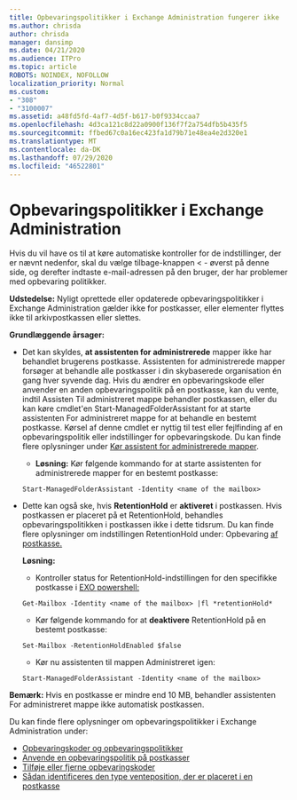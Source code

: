 ```yaml
---
title: Opbevaringspolitikker i Exchange Administration fungerer ikke
ms.author: chrisda
author: chrisda
manager: dansimp
ms.date: 04/21/2020
ms.audience: ITPro
ms.topic: article
ROBOTS: NOINDEX, NOFOLLOW
localization_priority: Normal
ms.custom:
- "308"
- "3100007"
ms.assetid: a48fd5fd-4af7-4d5f-b617-b0f9334ccaa7
ms.openlocfilehash: 4d3ca121c8d22a0900f136f7f2a754dfb5b435f5
ms.sourcegitcommit: ffbed67c0a16ec423fa1d79b71e48ea4e2d320e1
ms.translationtype: MT
ms.contentlocale: da-DK
ms.lasthandoff: 07/29/2020
ms.locfileid: "46522801"
---
```

# <a name="retention-policies-in-exchange-admin-center"></a>Opbevaringspolitikker i Exchange Administration

Hvis du vil have os til at køre automatiske kontroller for de indstillinger, der er nævnt nedenfor, skal du vælge tilbage-knappen < - øverst på denne side, og derefter indtaste e-mail-adressen på den bruger, der har problemer med opbevaring politikker.

 **Udstedelse:** Nyligt oprettede eller opdaterede opbevaringspolitikker i Exchange Administration gælder ikke for postkasser, eller elementer flyttes ikke til arkivpostkassen eller slettes. 
  
 **Grundlæggende årsager:**
  
- Det kan skyldes, **at assistenten for administrerede** mapper ikke har behandlet brugerens postkasse. Assistenten for administrerede mapper forsøger at behandle alle postkasser i din skybaserede organisation én gang hver syvende dag. Hvis du ændrer en opbevaringskode eller anvender en anden opbevaringspolitik på en postkasse, kan du vente, indtil Assisten Til administreret mappe behandler postkassen, eller du kan køre cmdlet'en Start-ManagedFolderAssistant for at starte assistenten For administreret mappe for at behandle en bestemt postkasse. Kørsel af denne cmdlet er nyttig til test eller fejlfinding af en opbevaringspolitik eller indstillinger for opbevaringskode. Du kan finde flere oplysninger under [Kør assistent for administrerede mapper](https://msdn.microsoft.com/library/gg271153%28v=exchsrvcs.149%29.aspx#managedfolderassist).
    
  - **Løsning:** Kør følgende kommando for at starte assistenten for administrerede mapper for en bestemt postkasse:
    
  ```
  Start-ManagedFolderAssistant -Identity <name of the mailbox>
  ```

- Dette kan også ske, hvis **RetentionHold** er **aktiveret** i postkassen. Hvis postkassen er placeret på et RetentionHold, behandles opbevaringspolitikken i postkassen ikke i dette tidsrum. Du kan finde flere oplysninger om indstillingen RetentionHold under: Opbevaring [af postkasse.](https://docs.microsoft.com/exchange/security-and-compliance/messaging-records-management/mailbox-retention-hold)
    
    **Løsning:**
    
  - Kontroller status for RetentionHold-indstillingen for den specifikke postkasse i [EXO powershell:](https://docs.microsoft.com/powershell/exchange/exchange-online/connect-to-exchange-online-powershell/connect-to-exchange-online-powershell?view=exchange-ps)
    
  ```
  Get-Mailbox -Identity <name of the mailbox> |fl *retentionHold*
  ```

  - Kør følgende kommando for at **deaktivere** RetentionHold på en bestemt postkasse:
    
  ```
  Set-Mailbox -RetentionHoldEnabled $false
  ```

  - Kør nu assistenten til mappen Administreret igen:
    
  ```
  Start-ManagedFolderAssistant -Identity <name of the mailbox>
  ```

 **Bemærk:** Hvis en postkasse er mindre end 10 MB, behandler assistenten For administreret mappe ikke automatisk postkassen.
 
Du kan finde flere oplysninger om opbevaringspolitikker i Exchange Administration under:
- [Opbevaringskoder og opbevaringspolitikker](https://docs.microsoft.com/exchange/security-and-compliance/messaging-records-management/retention-tags-and-policies)
- [Anvende en opbevaringspolitik på postkasser](https://docs.microsoft.com/exchange/security-and-compliance/messaging-records-management/apply-retention-policy)
- [Tilføje eller fjerne opbevaringskoder](https://docs.microsoft.com/exchange/security-and-compliance/messaging-records-management/add-or-remove-retention-tags)
- [Sådan identificeres den type venteposition, der er placeret i en postkasse](https://docs.microsoft.com/microsoft-365/compliance/identify-a-hold-on-an-exchange-online-mailbox)

